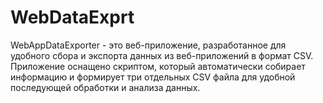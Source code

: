 # WebDataExprt
WebAppDataExporter - это веб-приложение, разработанное для удобного сбора и экспорта данных из веб-приложений в формат CSV. Приложение оснащено скриптом, который автоматически собирает информацию и формирует три отдельных CSV файла для удобной последующей обработки и анализа данных.
